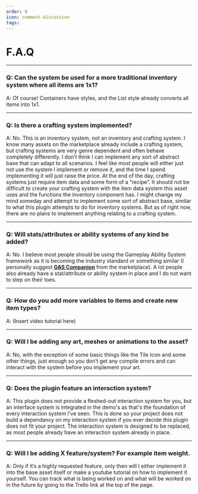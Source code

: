 ```yaml
---
order: 9
icon: comment-discussion
tags: 
---
```


# F.A.Q

---
### Q: Can the system be used for a more traditional inventory system where all items are 1x1?
A: Of course! Containers have styles, and the List style already converts all items into 1x1.

---
### Q: Is there a crafting system implemented?
A: No. This is an inventory system, not an inventory and crafting system. I know many assets on the marketplace already include a crafting system, but crafting systems are very genre dependent and often behave completely differently. I don’t think I can implement any sort of abstract base that can adapt to all scenarios. I feel like most people will either just not use the system I implement or remove it, and the time I spend implementing it will just raise the price.
At the end of the day, crafting systems just require item data and some form of a “recipe”. It should not be difficult to create your crafting system with the item data system this asset uses and the functions the inventory component has.
I might change my mind someday and attempt to implement some sort of abstract base, similar to what this plugin attempts to do for inventory systems. But as of right now, there are no plans to implement anything relating to a crafting system.

---
### Q: Will stats/attributes or ability systems of any kind be added?
A: No. I believe most people should be using the Gameplay Ability System framework as it is becoming the industry standard or something similar (I personally suggest <a href="https://www.unrealengine.com/marketplace/en-US/product/gas-companion" target="_blank">**GAS Companion**</a> from the marketplace). A lot people also already have a stat/attribute or ability system in place and I do not want to step on their toes.

---
### Q: How do you add more variables to items and create new item types?
A: (Insert video tutorial here)

---
### Q: Will I be adding any art, meshes or animations to the asset?
A: No, with the exception of some basic things like the Tile Icon and some other things, just enough so you don’t get any compile errors and can interact with the system before you implement your art.

---
### Q: Does the plugin feature an interaction system?
A: This plugin does not provide a fleshed-out interaction system for you, but an interface system is integrated in the demo's as that's the foundation of every interaction system I've seen. This is done so your project does not build a dependancy on my interaction system if you ever decide this plugin does not fit your project. The interaction system is designed to be replaced, as most people already have an interaction system already in place.

---
### Q: Will I be adding X feature/system? For example item weight.
A: Only if it’s a highly requested feature, only then will I either implement it into the base asset itself or make a youtube tutorial on how to implement it yourself. You can track what is being worked on and what will be worked on in the future by going to the Trello link at the top of the page.
